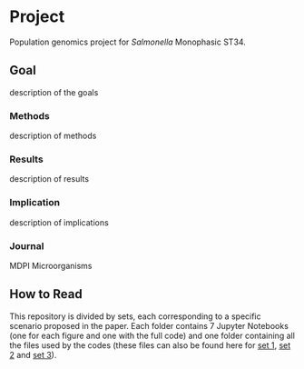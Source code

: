 # Project
Population genomics project for *Salmonella* Monophasic ST34.

## Goal
description of the goals

### Methods
description of methods

### Results
description of results

### Implication
description of implications

### Journal
MDPI Microorganisms

## How to Read
This repository is divided by sets, each corresponding to a specific scenario proposed in the paper. 
Each folder contains 7 Jupyter Notebooks (one for each figure and one with the full code) and one folder containing all the files used by the codes (these files can also be found here for [set 1](https://figshare.com/s/ee922a1d35c031908978), [set 2](https://figshare.com/s/208104531264a3db6366) and [set 3](https://figshare.com/s/91557c6cf134885d08ff)).
